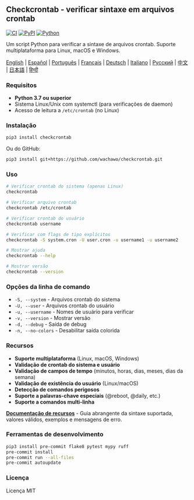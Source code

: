## Checkcrontab - verificar sintaxe em arquivos crontab

[![CI](https://github.com/wachawo/checkcrontab/actions/workflows/ci.yml/badge.svg)](https://github.com/wachawo/checkcrontab/actions/workflows/ci.yml)
[![PyPI](https://img.shields.io/pypi/v/checkcrontab.svg)](https://pypi.org/project/checkcrontab/)
[![Python](https://img.shields.io/pypi/pyversions/checkcrontab.svg)](https://pypi.org/project/checkcrontab/)

Um script Python para verificar a sintaxe de arquivos crontab. Suporte multiplataforma para Linux, macOS e Windows.

[English](https://github.com/wachawo/checkcrontab/blob/main/README.md) | [Español](https://github.com/wachawo/checkcrontab/blob/main/docs/README_ES.md) | [Português](https://github.com/wachawo/checkcrontab/blob/main/docs/README_PT.md) | [Français](https://github.com/wachawo/checkcrontab/blob/main/docs/README_FR.md) | [Deutsch](https://github.com/wachawo/checkcrontab/blob/main/docs/README_DE.md) | [Italiano](https://github.com/wachawo/checkcrontab/blob/main/docs/README_IT.md) | [Русский](https://github.com/wachawo/checkcrontab/blob/main/docs/README_RU.md) | [中文](https://github.com/wachawo/checkcrontab/blob/main/docs/README_ZH.md) | [日本語](https://github.com/wachawo/checkcrontab/blob/main/docs/README_JA.md) | [हिन्दी](https://github.com/wachawo/checkcrontab/blob/main/docs/README_HI.md)

### Requisitos

- **Python 3.7 ou superior**
- Sistema Linux/Unix com systemctl (para verificações de daemon)
- Acesso de leitura a `/etc/crontab` (no Linux)

### Instalação

```bash
pip3 install checkcrontab
```

Ou do GitHub:

```bash
pip3 install git+https://github.com/wachawo/checkcrontab.git
```

### Uso

```bash
# Verificar crontab do sistema (apenas Linux)
checkcrontab

# Verificar arquivo crontab
checkcrontab /etc/crontab

# Verificar crontab do usuário
checkcrontab username

# Verificar com flags de tipo explícitos
checkcrontab -S system.cron -U user.cron -u username1 -u username2

# Mostrar ajuda
checkcrontab --help

# Mostrar versão
checkcrontab --version
```

### Opções da linha de comando

- `-S, --system` - Arquivos crontab do sistema
- `-U, --user` - Arquivos crontab do usuário
- `-u, --username` - Nomes de usuário para verificar
- `-v, --version` - Mostrar versão
- `-d, --debug` - Saída de debug
- `-n, --no-colors` - Desabilitar saída colorida

### Recursos

- **Suporte multiplataforma** (Linux, macOS, Windows)
- **Validação de crontab do sistema e usuário**
- **Validação de campos de tempo** (minutos, horas, dias, meses, dias da semana)
- **Validação de existência do usuário** (Linux/macOS)
- **Detecção de comandos perigosos**
- **Suporte a palavras-chave especiais** (@reboot, @daily, etc.)
- **Suporte a comandos multi-linha**

**[Documentação de recursos](https://github.com/wachawo/checkcrontab/blob/main/docs/FEATURES.md)** - Guia abrangente da sintaxe suportada, valores válidos, exemplos e mensagens de erro.

### Ferramentas de desenvolvimento

```bash
pip3 install pre-commit flake8 pytest mypy ruff
pre-commit install
pre-commit run --all-files
pre-commit autoupdate
```

### Licença

Licença MIT

